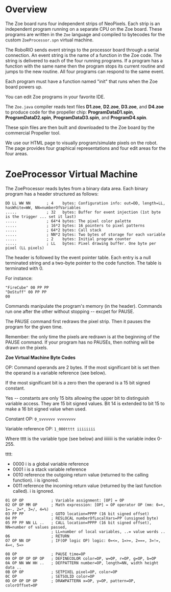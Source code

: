 # Overview

The Zoe board runs four independent strips of NeoPixels. Each strip is an independent program running on a separate CPU on the Zoe board. These programs are written in the ```Zoe``` language and compiled to bytecodes for the custom ```ZoeProcessor.spn``` virtual machine.

The RoboRIO sends event strings to the processor board through a serial connection. An event string is the name of a function in the Zoe code. The string is delivered to each of the four running programs. If a program has a function with the same name then the program stops its current routine and jumps to the new routine. All four programs can respond to the same event.

Each program must have a function named "init" that runs when the Zoe board powers up.

You can edit Zoe programs in your favorite IDE.

The ```Zoe.java``` compiler reads text files **D1.zoe**, **D2.zoe**, **D3.zoe**, and **D4.zoe** to produce code for the propeller chip: **ProgramDataD1.spin**, **ProgramDataD2.spin**, **ProgramDataD3.spin**, and **ProgramD4.spin**.

These spin files are then built and downloaded to the Zoe board by the commercial Propeller tool.

We use our HTML page to visually program/simulate pixels on the robot. The page provides four graphical representations and four edit areas for the four areas.

# ZoeProcessor Virtual Machine

The ZoeProcessor reads bytes from a binary data area. Each binary program has a header structured as follows:

```
DD LL WW NN       ; 4    bytes: Configuration info: out=DD, length=LL, hasWhite=WW, NN=numberOfVariables
.....             ; 32   bytes: Buffer for event injection (1st byte is the trigger ... set it last)
.....             ; 64*4 bytes: The pixel color palette
.....             ; 16*2 bytes: 16 pointers to pixel patterns
.....             ; 64*2 bytes: Call stack
.....             ; NN*2 bytes: Two bytes of storage for each variable
.....             ; 2    bytes: Initial program counter
.....             ; LL   bytes: Pixel drawing buffer. One byte per pixel (LL pixels)

```

The header is followed by the event pointer table. Each entry is a null terminated string and a two-byte pointer to the code function. The table is terminated with 0.

For instance:
```
"FireCube" 00 PP PP
"DoStuff" 00 PP PP
00
```

Commands manipulate the program's memory (in the header). Commands run one after the other without stopping -- excpet for PAUSE.

The PAUSE command first redraws the pixel strip. Then it pauses the program for the given time.

Remember: the only time the pixels are redrawn is at the beginning of the PAUSE command. If your program has no PAUSEs, then nothing will be drawn on the pixels.

**Zoe Virtual Machine Byte Codes**

OP: Command operands are 2 bytes. If the most significant bit is set then the operand is a variable reference (see below). 

If the most significant bit is a zero then the operand is a 15 bit signed constant. 

Yes -- constants are only 15 bits allowing the upper bit to distinguish variable access. They are 15 bit signed values. 
Bit 14 is extended to bit 15 to make a 16 bit signed value when used.

Constant OP: ```0_svvvvvv vvvvvvvv```

Variable reference OP: ```1_000tttt iiiiiiii```

Where tttt is the variable type (see below) and iiiiiiii is the variable index 0-255.

tttt:
  - 0000 i is a global variable reference
  - 0001 i is a stack variable reference
  - 0010 reference the outgoing return value (returned to the calling function). i is ignored.
  - 0011 reference the incoming return value (returned by the last function called). i is ignored.

```
01 OP OP            ; Variable assignment: [OP] = OP
02 OP OP MM OP      ; Math expression: [OP] = OP operator OP (mm: 0=+, 1=-, 2=*, 3=/, 4=%)
03 PP PP            ; GOTO location=PPPP (16 bit signed offset)
04 PP               ; RESLOCAL numberOfLocalVars=PP (unsigned byte)
05 PP PP NN LL ..   ; CALL location=PPPP (16 bit signed offset), NN=number of values passed, 
                    ; LL=number of local variables, ..= value words ..
06                  ; RETURN
O7 OP NN OP         ; IF(OP logic OP) logic: 0=<=, 1=>=, 2===, 3=!=, 4=<, 5=>

08 OP               ; PAUSE time=OP
09 OP OP OP OP OP   ; DEFINECOLOR color=OP, w=OP, r=OP, g=OP, b=OP
0A OP NN WW HH ..   ; DEFPATTERN number=OP, length=NN, width height data ..
0B OP OP            ; SETPIXEL pixel=OP, color=OP
0C OP               ; SETSOLID color=OP
0D OP OP OP OP      ; DRAWPATTERN x=OP, y=OP, pattern=OP, colorOffset=OP
```
